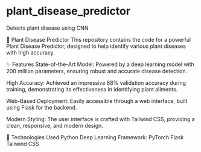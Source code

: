 # plant_disease_predictor
Detects plant disease using CNN


🌿 Plant Disease Predictor
This repository contains the code for a powerful Plant Disease Predictor, designed to help identify various plant diseases with high accuracy.

✨ Features
State-of-the-Art Model: Powered by a deep learning model with 200 million parameters, ensuring robust and accurate disease detection.

High Accuracy: Achieved an impressive 88% validation accuracy during training, demonstrating its effectiveness in identifying plant ailments.

Web-Based Deployment: Easily accessible through a web interface, built using Flask for the backend.

Modern Styling: The user interface is crafted with Tailwind CSS, providing a clean, responsive, and modern design.

🚀 Technologies Used
Python
Deep Learning Framework: PyTorch 
Flask
Tailwind CSS
